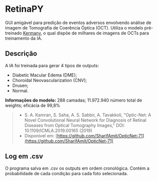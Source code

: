 # RetinaPY

GUI amigável para predição de eventos adversos envolvendo análise de imagem de Tomografia de Coerência Óptica (OCT).
Utiliza o modelo pré-treinado [Kermany](https://www.sciencedirect.com/science/article/pii/S0092867418301545), o qual dispõe de milhares de imagens de OCTs para treinamento da IA.


## Descrição

 A IA foi treinada para gerar 4 tipos de outputs:
 

 - Diabetic Macular Edema (DME);
 - Choroidal Neovascularization (CNV);
 - Drusen;
 - Normal.
 
 
**Informações do modelo:**  288 camadas; 11.972.940 número total de weights; eficácia de 99,8%

> -   S. A. Kamran, S. Saha, A. S. Sabbir, A. Tavakkoli, "Optic-Net: A Novel Convolutional Neural Network for Diagnosis of Retinal Diseases from Optical Tomography Images," DOI: 10.1109/ICMLA.2019.00165 (2019)
> - Disponível em: [https://github.com/SharifAmit/OpticNet-71](https://github.com/SharifAmit/OpticNet-71)


## Log em .csv

O programa salva em .csv os outputs em ordem cronológica. Contém a probabilidade de cada condição para cada foto selecionada.
